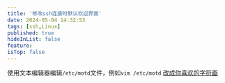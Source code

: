 ```yaml
---
title: '修改ssh连接时默认欢迎界面'
date: 2024-05-04 14:32:53
tags: [ssh,Linux]
published: true
hideInList: false
feature: 
isTop: false
---
```

使用文本编辑器编辑`/etc/motd`文件，例如`vim /etc/motd`
[改成你喜欢的字符画](https://ascii-generator.site/)